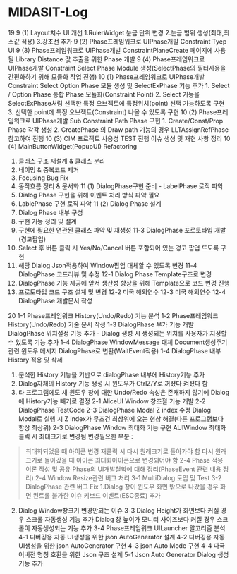 # MIDASIT-Log

19
9 (1) Layout치수 UI 개선
 1.RulerWidget 눈금 단위 변경
 2.눈금 범위 생성(최대,최소값 적용)
 3.강조선 추가
9 (2) Phase프레임워크로 UIPhase개발
 Constraint Tyep UI
9 (3) Phase프레임워크로 UIPhase개발
 ConstraintPlaneCreate 페이지에 사용될 Library Distance 값 추출을 위한 Phase 개발
9 (4) Phase프레임워크로 UIPhase개발
  Constraint Select Phase Module 생성(SelectPhase의 필터사용을 간편화하기 위해 모듈화 작업 진행)
10 (1) Phase프레임워크로 UIPhase개발
  Constraint Select Option Phase 모듈 생성 및 SelectExPhase 기능 추가
    1.  Select / Option Phase 통합 Phase 모듈화(Constraint Point)
    2.  Select 기능을 SelectExPhase처럼 선택한 특정 오브젝트에 특정위치(point) 선택 가능하도록 구현
    3.  선택한 point에 특정 오브젝트(Constraint) 나올 수 있도록 구현
10 (2) Phase프레임워크로 UIPhase개발
  Sub Constraint Path Phase 구현
    1. Create/Const/Prop Phase 각각 생성
    2. CreatePhase 의 Draw path 기능의 경우 LLTAssignRefPhase 참고하여 진행
10 (3) CIM 프로젝트 사용성 TEST 진행
  이슈 생성 및 재현 사항 정리
10 (4) MainButtonWidget(PopupUI) Refactoring
  1. 클래스 구조 재설계 & 클래스 분리
  2. 네이밍 & 중복코드 제거
  3. Focusing Bug Fix
  4. 동작흐름 정리 & 문서화
11 (1) DialogPhase구현 준비 - LabelPhase 로직 파악
  1. Dialog Phase 구현을 위해 이벤트 처리 방식 파악 필요
  2. LablePhase 구현 로직 파악
11 (2) Dialog Phase 설계
  1. Dialog Phase 내부 구성 
  2. 구현 기능 정리 및 설계
  3. 구현에 필요한 연관된 클래스 파악 및 재생성
11-3 DialogPhase 포로토타입 개발(경고팝업)
  1. Select 후 버튼 클릭 시  Yes/No/Cancel 버튼 포함되어 있는 경고 팝업 뜨도록 구현
  2. 해당 Dialog Json적용하여 Window팝업 대체할 수 있도록 변경
11-4 DialogPhase 코드리뷰 및 수정
12-1 Dialog Phase Template구조로 변경
  1. DialogPhase 기능 제공에 앞서 생산성 향상을 위해 Template으로 코드 변경 진행
  2. 프로토타입 코드 구조 설계 및 변경
12-2 미국 해외연수
12-3 미국 해외연수
12-4 DialogPhase 개발문서 작성

20
1-1 Phase프레임워크 History(Undo/Redo) 기능 분석
1-2 Phase프레임워크 History(Undo/Redo) 기술 문서 작성
1-3 DialogPhase 부가 기능 개발
  DialogPhase 위치설정 기능 추가 - Dialog 생성 시 생성되는 위치를 사용자가 지정할 수 있도록 기능 추가
1-4 DialogPhase WindowMessage 대체
  Document생성주기 관련 윈도우 메시지 DialogPhase로 변환(WaitEvent적용)
1-4 DialogPhase 내부 History 적용 및 삭제
  1. 분석한 History 기능을 기반으로 dialogPhase 내부에 History기능 추가
  2. Dialog자체의 History 기능 생성 시 윈도우가 CtrlZ/Y로 꺼졌다 켜졌다 함
  3. 타 프로그램에도 새 윈도우 창에 대한 Undo/Redo 속성은 존재하지 않기에 Dialog에 History기능 빼기로 결정
2-1 AliceUI Window 창조절 기능 개발
2-2 DialogPhase TestCode
2-3 DialogPhase Modal Z index 수정
  Dialog Modal로 실행 시 Z index가 무조건 최상위에 오는 현상 해결(다른 프로그램보다 항상 최상위)
2-3 DialogPhase Window 최대화 기능 구현
  AUIWindow 최대화 클릭 시 최대크기로 변경됨
  변경필요한 부분 : 
  >최대화되었을 때 아이콘 변경
  >재클릭 시 다시 원래크기로 돌아가야 함
  >다시 원래크기로 돌아갔을 때 아이콘 최대화아이콘으로 변경되어야 함
2-4 Phase 적용 이론 작성 및 공유
  Phase의 UI개발철학에 대해 정리(PhaseEvent 관련 내용 정리)
2-4 Window Resize관련 버그 처리
3-1 MultiDialog 도입 및 Test
3-2 DialogPhase 관련 버그 Fix
  1.Dialog 창이 윈도우 화면 밖으로 나갔을 경우 화면 컨트롤 불가한 이슈
    키보드 이벤트(ESC종료) 추가
  2. Dialog Window창크기 변경안되는 이슈
3-3 Dialog Height가 화면보다 커질 경우 스크롤 자동생성 기능 추가
  Dialog 창 높이가 모니터 사이즈보다 커질 경우 스크롤이 자동생성되는 기능 추가
3-4 Phase프레임워크 UILauncher 알고리즘 분석
4-1 디버깅용 자동 UI생성을 위한 json AutoGenerator 설계
4-2 디버깅용 자동 UI생성을 위한 json AutoGenerator 구현
4-3 json Auto Mode 구현 
4-4 다국어버전 명칭 호환을 위한 Json 구조 설계
5-1 Json Auto Generator Dialog 생성 기능 추가

























